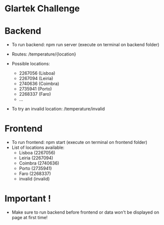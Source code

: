 # Glartek Challenge
# Backend
- To run backend: npm run server (execute on terminal on backend folder)
- Routes: /temperature/{location}
- Possible locations: 
  - 2267056 (Lisboa)
  - 2267094 (Leiria)
  - 2740636 (Coimbra)
  - 2735941 (Porto)
  - 2268337 (Faro)
  - ...
  
- To try an invalid location: /temperature/invalid

# Frontend
- To run frontend: npm start (execute on terminal on frontend folder)
- List of locations available: 
  - Lisboa (2267056)
  - Leiria (2267094)
  - Coimbra (2740636)
  - Porto (2735941)
  - Faro (2268337)
  - invalid (invalid)

# Important !
- Make sure to run backend before frontend or data won't be displayed on page at first time!
